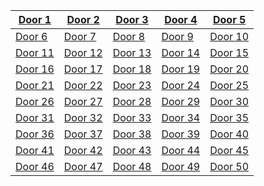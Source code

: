 | [Door 1](https://example.com/fake-url-01) | [Door 2](https://example.com/fake-url-02) | [Door 3](https://example.com/fake-url-03) | [Door 4](https://example.com/fake-url-04) | [Door 5](https://example.com/fake-url-05) |
|-------------------------------------------|-------------------------------------------|-------------------------------------------|-------------------------------------------|-------------------------------------------|
| [Door 6](https://example.com/fake-url-06) | [Door 7](https://example.com/fake-url-07) | [Door 8](https://example.com/fake-url-08) | [Door 9](https://example.com/fake-url-09) | [Door 10](https://github.com/DevDegree/hack-the-north-scavenger-hunt) |
| [Door 11](https://example.com/fake-url-11) | [Door 12](https://example.com/fake-url-12) | [Door 13](https://example.com/fake-url-13) | [Door 14](https://example.com/fake-url-14) | [Door 15](https://example.com/fake-url-15) |
| [Door 16](https://example.com/fake-url-16) | [Door 17](https://example.com/fake-url-17) | [Door 18](https://example.com/fake-url-18) | [Door 19](https://example.com/fake-url-19) | [Door 20](https://example.com/fake-url-20) |
| [Door 21](https://example.com/fake-url-21) | [Door 22](https://example.com/fake-url-22) | [Door 23](https://example.com/fake-url-23) | [Door 24](https://example.com/fake-url-24) | [Door 25](https://example.com/fake-url-25) |
| [Door 26](https://example.com/fake-url-26) | [Door 27](https://example.com/fake-url-27) | [Door 28](https://example.com/fake-url-28) | [Door 29](https://example.com/fake-url-29) | [Door 30](https://example.com/fake-url-30) |
| [Door 31](https://example.com/fake-url-31) | [Door 32](https://example.com/fake-url-32) | [Door 33](https://example.com/fake-url-33) | [Door 34](https://example.com/fake-url-34) | [Door 35](https://example.com/fake-url-35) |
| [Door 36](https://example.com/fake-url-36) | [Door 37](https://example.com/fake-url-37) | [Door 38](https://example.com/fake-url-38) | [Door 39](https://example.com/fake-url-39) | [Door 40](https://example.com/fake-url-40) |
| [Door 41](https://example.com/fake-url-41) | [Door 42](https://example.com/fake-url-42) | [Door 43](https://example.com/fake-url-43) | [Door 44](https://example.com/fake-url-44) | [Door 45](https://example.com/fake-url-45) |
| [Door 46](https://example.com/fake-url-46) | [Door 47](https://example.com/fake-url-47) | [Door 48](https://example.com/fake-url-48) | [Door 49](https://example.com/fake-url-49) | [Door 50](https://example.com/fake-url-50) |
